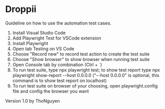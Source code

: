 # Droppii

Guideline on how to use the automation test cases.

1. Install Visual Studio Code
2. Add Playwright Test for VSCode extension
3. Install Playwright
4. Open tab Testing on VS Code
5. Choose "Record new" to record test action to create the test suite
6. Choose "Show browser" to show browser when running test suite
7. Open Console tab by combination (Ctrl + `)
8. To run test suite, type npx playwright test; to show test report type npx playwright show-report --host 0.0.0.0 ("--host 0.0.0.0" is optional, this command is to show test report on localhost)
9. To run test suite on browser of your choosing, open playwright.config file and config the browser you want

Version 1.0
by ThoNguyen
